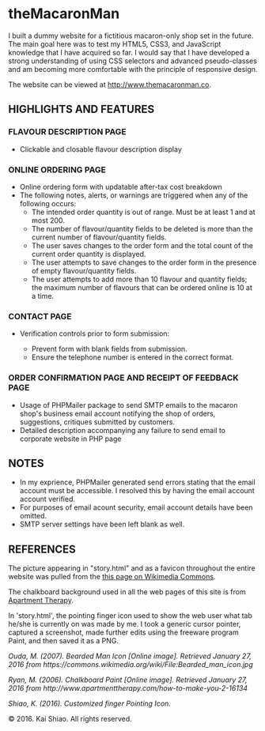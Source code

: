 <h1>theMacaronMan</h1>
<p>I built a dummy website for a fictitious macaron-only shop set in the future. The main goal here was to test my HTML5, CSS3, and JavaScript knowledge that I
have acquired so far. I would say that I have developed a strong understanding of using CSS selectors and advanced pseudo-classes and am becoming more comfortable
with the principle of responsive design. 
</p>

<p>The website can be viewed at <a href="http://www.themacaronman.co">http://www.themacaronman.co</a>.</p>

<h2>HIGHLIGHTS AND FEATURES</h2>

<h3>FLAVOUR DESCRIPTION PAGE</h3>
<ul>
	<li>Clickable and closable flavour description display</li>
</ul>
	
<h3>ONLINE ORDERING PAGE</h3>
<ul>
	<li>Online ordering form with updatable after-tax cost breakdown</li>
	<li>The following notes, alerts, or warnings are triggered when any of the following occurs:
	   <ul>
	       <li>The intended order quantity is out of range. Must be at least 1 and at most 200.</li>
		   <li>The number of flavour/quantity fields to be deleted is more than the current number of flavour/quantity fields.</li>
		   <li>The user saves changes to the order form and the total count of the current order quantity is displayed.</li>
		   <li>The user attempts to save changes to the order form in the presence of empty flavour/quantity fields.</li>
		   <li>The user attempts to add more than 10 flavour and quantity fields; the maximum number of flavours that can be ordered online is 10 at a time.</li>
	   </ul>
	</li>
</ul>

<h3>CONTACT PAGE</h3>
<ul>
	<li>Verification controls prior to form submission:</li>
	<ul>
		<li>Prevent form with blank fields from submission.</li>
		<li>Ensure the telephone number is entered in the correct format.</li>
	</ul>
</ul>
		
<h3>ORDER CONFIRMATION PAGE AND RECEIPT OF FEEDBACK PAGE</h3>
<ul>	
	<li>Usage of PHPMailer package to send SMTP emails to the macaron shop's business email account notifying the shop of orders, suggestions, critiques 
		submitted by customers.</li>
	<li>Detailed description accompanying any failure to send email to corporate website in PHP page</li>
</ul>

<h2>NOTES</h2>
<ul>
	<li>In my exprience, PHPMailer generated send errors stating that the email account must be accessible. I resolved this by having the email account 
	account verified.</li>
	<li>For purposes of email acount security, email account details have been omitted.</li>
	<li>SMTP server settings have been left blank as well.</li>
</ul>

<h2>REFERENCES</h2>
<p>The picture appearing in "story.html" and as a favicon throughout the entire website was pulled from 
the <a href="https://commons.wikimedia.org/wiki/File:Bearded_man_icon.jpg">this page on Wikimedia Commons</a>.</p>
<p>The chalkboard background used in all the web pages of this site is from <a href="http://www.apartmenttherapy.com/how-to-make-you-2-16134">Apartment Therapy</a>.</p>
<p>In 'story.html', the pointing finger icon used to show the web user what tab he/she is currently on was made by me. I took a generic cursor pointer,
captured a screenshot, made further edits using the freeware program Paint, and then saved it as a PNG.</p>

<p><cite>Ouda, M. (2007). Bearded Man Icon [Online image]. Retrieved January 27, 2016 from https://commons.wikimedia.org/wiki/File:Bearded_man_icon.jpg</cite></p>
<p><cite>Ryan, M. (2006). Chalkboard Paint [Online image]. Retrieved January 27, 2016 from http://www.apartmenttherapy.com/how-to-make-you-2-16134</cite></p>
<p><cite>Shiao, K. (2016). Customized finger Pointing Icon.</cite></p>

<footer>&copy; 2016. Kai Shiao. All rights reserved.</footer>